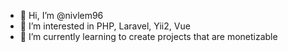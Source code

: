 - 👋 Hi, I’m @nivlem96
- 👀 I’m interested in PHP, Laravel, Yii2, Vue
- 🌱 I’m currently learning to create projects that are monetizable
